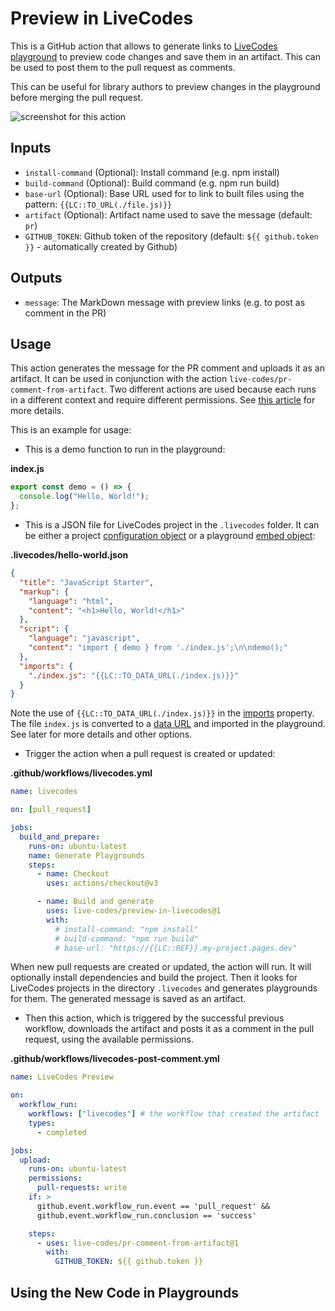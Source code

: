 # Preview in LiveCodes

This is a GitHub action that allows to generate links to [LiveCodes playground](https://livecodes.io) to preview code changes and save them in an artifact. This can be used to post them to the pull request as comments.

This can be useful for library authors to preview changes in the playground before merging the pull request.

![screenshot for this action](https://pbs.twimg.com/media/GFNTN7PWcAAoaTf?format=jpg&name=medium)

## Inputs

- `install-command` (Optional): Install command (e.g. npm install)
- `build-command` (Optional): Build command (e.g. npm run build)
- `base-url` (Optional): Base URL used for to link to built files using the pattern: `{{LC::TO_URL(./file.js)}}`
- `artifact` (Optional): Artifact name used to save the message (default: `pr`)
- `GITHUB_TOKEN`: Github token of the repository (default: `${{ github.token }}` - automatically created by Github)

## Outputs

- `message`: The MarkDown message with preview links (e.g. to post as comment in the PR)

## Usage

This action generates the message for the PR comment and uploads it as an artifact. It can be used in conjunction with the action `live-codes/pr-comment-from-artifact`. Two different actions are used because each runs in a different context and require different permissions. See [this article](https://securitylab.github.com/research/github-actions-preventing-pwn-requests/) for more details.

This is an example for usage:

- This is a demo function to run in the playground:

**index.js**

```js
export const demo = () => {
  console.log("Hello, World!");
};
```

- This is a JSON file for LiveCodes project in the `.livecodes` folder. It can be either a project [configuration object](https://livecodes.io/docs/configuration/configuration-object) or a playground [embed object](https://livecodes.io/docs/sdk/js-ts#createplayground):

**.livecodes/hello-world.json**

```json
{
  "title": "JavaScript Starter",
  "markup": {
    "language": "html",
    "content": "<h1>Hello, World!</h1>"
  },
  "script": {
    "language": "javascript",
    "content": "import { demo } from './index.js';\n\ndemo();"
  },
  "imports": {
    "./index.js": "{{LC::TO_DATA_URL(./index.js)}}"
  }
}
```

Note the use of `{{LC::TO_DATA_URL(./index.js)}}` in the [imports](https://livecodes.io/docs/features/module-resolution#custom-module-resolution) property. The file `index.js` is converted to a [data URL](https://developer.mozilla.org/en-US/docs/Web/HTTP/Basics_of_HTTP/Data_URIs) and imported in the playground. See later for more details and other options.

- Trigger the action when a pull request is created or updated:

**.github/workflows/livecodes.yml**

```yaml
name: livecodes

on: [pull_request]

jobs:
  build_and_prepare:
    runs-on: ubuntu-latest
    name: Generate Playgrounds
    steps:
      - name: Checkout
        uses: actions/checkout@v3

      - name: Build and generate
        uses: live-codes/preview-in-livecodes@1
        with:
          # install-command: "npm install"
          # build-command: "npm run build"
          # base-url: "https://{{LC::REF}}.my-project.pages.dev"
```

When new pull requests are created or updated, the action will run. It will optionally install dependencies and build the project. Then it looks for LiveCodes projects in the directory `.livecodes` and generates playgrounds for them. The generated message is saved as an artifact.

- Then this action, which is triggered by the successful previous workflow, downloads the artifact and posts it as a comment in the pull request, using the available permissions.

**.github/workflows/livecodes-post-comment.yml**

```yaml
name: LiveCodes Preview

on:
  workflow_run:
    workflows: ["livecodes"] # the workflow that created the artifact
    types:
      - completed

jobs:
  upload:
    runs-on: ubuntu-latest
    permissions:
      pull-requests: write
    if: >
      github.event.workflow_run.event == 'pull_request' &&
      github.event.workflow_run.conclusion == 'success'

    steps:
      - uses: live-codes/pr-comment-from-artifact@1
        with:
          GITHUB_TOKEN: ${{ github.token }}
```

## Using the New Code in Playgrounds
